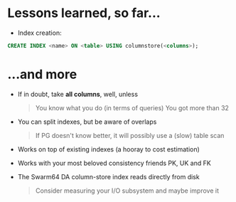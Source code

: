 






# Lessons learned, so far...

* Index creation:

```sql
CREATE INDEX <name> ON <table> USING columnstore(<columns>);
```

# ...and more

* If in doubt, take **all columns**, well, unless
  > You know what you do (in terms of queries)
  > You got more than 32

* You can split indexes, but be aware of overlaps
  > If PG doesn't know better, it will possibly use a (slow) table scan

* Works on top of existing indexes (a hooray to cost estimation)
* Works with your most beloved consistency friends PK, UK and FK

* The Swarm64 DA column-store index reads directly from disk
  > Consider measuring your I/O subsystem and maybe improve it
